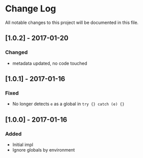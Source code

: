 # Change Log

All notable changes to this project will be documented in this file.

## [1.0.2] - 2017-01-20

### Changed

- metadata updated, no code touched

## [1.0.1] - 2017-01-16

### Fixed

- No longer detects `e` as a global in `try {} catch (e) {}`

## [1.0.0] - 2017-01-16

### Added

- Initial impl
- Ignore globals by environment
